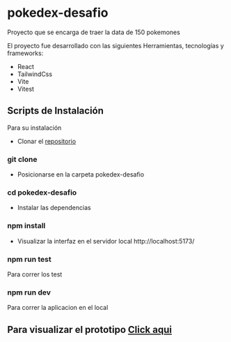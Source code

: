 # pokedex-desafio

Proyecto que se encarga de traer la data de 150 pokemones

El proyecto fue desarrollado con las siguientes Herramientas, tecnologías y frameworks:

- React
- TailwindCss
- Vite
- Vitest

## Scripts de Instalación

Para su instalación

- Clonar el [repositorio](https://github.com/irenemonzon/pokedex-desafio)

### git clone

- Posicionarse en la carpeta pokedex-desafio

### cd pokedex-desafio

- Instalar las dependencias

### npm install

- Visualizar la interfaz en el servidor local http://localhost:5173/

### npm run test

Para correr los test

### npm run dev

Para correr la aplicacion en el local

## Para visualizar el prototipo [Click aqui](https://pokemondataimonzon.netlify.app/)
